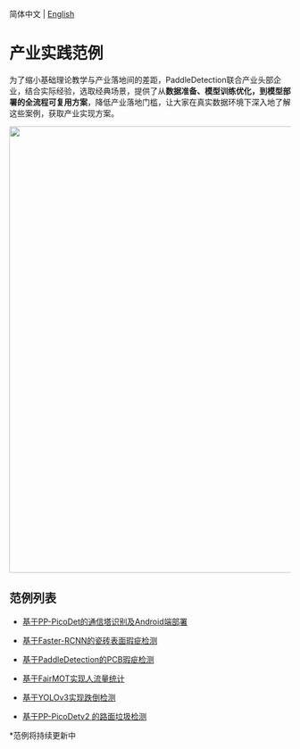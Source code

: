 简体中文 | [English](README_en.md)

# 产业实践范例

为了缩小基础理论教学与产业落地间的差距，PaddleDetection联合产业头部企业，结合实际经验，选取经典场景，提供了从**数据准备、模型训练优化，到模型部署的全流程可复用方案**，降低产业落地门槛，让大家在真实数据环境下深入地了解这些案例，获取产业实现方案。

<div  align="center">
  <img src="https://user-images.githubusercontent.com/48054808/167805539-2c9f025e-d52c-4ec1-a8fc-ec19651512e5.png" width="800"/>
</div>

## 范例列表

- [基于PP-PicoDet的通信塔识别及Android端部署](./communication_tower_detection/README_cn.md)

- [基于Faster-RCNN的瓷砖表面瑕疵检测](./tile_blemish_detection/README_cn.md)

- [基于PaddleDetection的PCB瑕疵检测](./PCB_blemish_detection/README_cn.md)

- [基于FairMOT实现人流量统计](./pedestrain_volume/README_cn.md)

- [基于YOLOv3实现跌倒检测](./falling_down_detection/README_cn.md)

- [基于PP-PicoDetv2 的路面垃圾检测](./)

*范例将持续更新中

